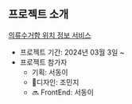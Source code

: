## 프로젝트 소개
[의류수거함 위치 정보 서비스](https://www.notion.so/don9z/Clothing-Bin-a05ce7a7a7ea49059294777b0cbbf2bb)

- 프로젝트 기간: 2024년 03월 3일 ~
- 프로젝트 참가자 
  - 기획: 서동이
  - :art:디자인: 조민지
  - 🔜 FrontEnd: 서동이
  
